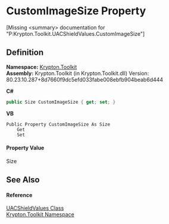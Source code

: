 # CustomImageSize Property


\[Missing &lt;summary&gt; documentation for "P:Krypton.Toolkit.UACShieldValues.CustomImageSize"\]



## Definition
**Namespace:** <a href="79d2eac2-21f4-54ff-7552-b20c33c30600.md">Krypton.Toolkit</a>  
**Assembly:** Krypton.Toolkit (in Krypton.Toolkit.dll) Version: 80.23.10.287+8d7660f9dc5efd033fabe008ebfb904beab6d444

**C#**
``` C#
public Size CustomImageSize { get; set; }
```
**VB**
``` VB
Public Property CustomImageSize As Size
	Get
	Set
```



#### Property Value
Size

## See Also


#### Reference
<a href="a3e45995-3c19-e319-20a3-26bcac780ea9.md">UACShieldValues Class</a>  
<a href="79d2eac2-21f4-54ff-7552-b20c33c30600.md">Krypton.Toolkit Namespace</a>  
